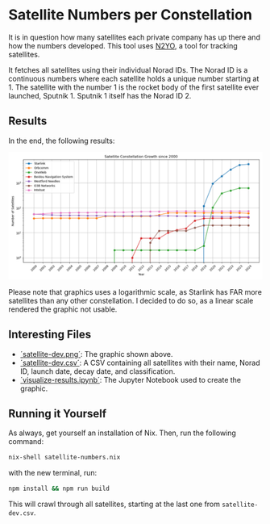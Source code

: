 # Satellite Numbers per Constellation

It is in question how many satellites each private company has up there and how the numbers developed. This tool uses [N2YO](https://n2yo.com/database), a tool for tracking satellites.

It fetches all satellites using their individual Norad IDs. The Norad ID is a continuous numbers where each satellite holds a unique number starting at 1. The satellite with the number 1 is the rocket body of the first satellite ever launched, Sputnik 1. Sputnik 1 itself has the Norad ID 2.

## Results

In the end, the following results:

![Satellite Development](./satellite-dev.png)

Please note that graphics uses a logarithmic scale, as Starlink has FAR more satellites than any other constellation. I decided to do so, as a linear scale rendered the graphic not usable.

## Interesting Files

- [´satellite-dev.png´](./satellite-dev.png): The graphic shown above.
- [´satellite-dev.csv´](./satellite-dev.csv): A CSV containing all satellites with their name, Norad ID, launch date, decay date, and classification.
- [´visualize-results.ipynb´](./visualize-results.ipynb): The Jupyter Notebook used to create the graphic.

## Running it Yourself

As always, get yourself an installation of Nix. Then, run the following command:

```bash
nix-shell satellite-numbers.nix
```

with the new terminal, run:

```bash
npm install && npm run build
```

This will crawl through all satellites, starting at the last one from `satellite-dev.csv`.
